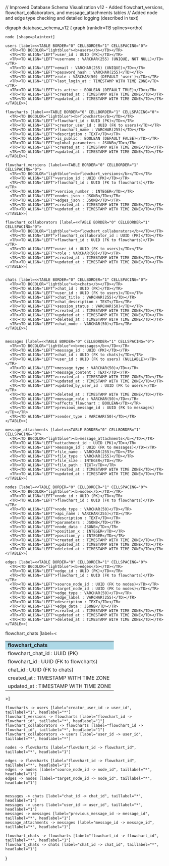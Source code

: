 // Improved Database Schema Visualization v12 - Added flowchart_versions, flowchart_collaborators, and message_attachments tables
// Added node and edge type checking and detailed logging (described in text)

digraph database_schema_v12 {
    graph [rankdir=TB splines=ortho]

    node [shape=plaintext]

    users [label=<<TABLE BORDER="0" CELLBORDER="1" CELLSPACING="0">
      <TR><TD BGCOLOR="lightblue"><b>users</b></TD></TR>
      <TR><TD ALIGN="LEFT">user_id : UUID (PK)</TD></TR>
      <TR><TD ALIGN="LEFT">username : VARCHAR(255) (UNIQUE, NOT NULL)</TD></TR>
      <TR><TD ALIGN="LEFT">email : VARCHAR(255) (UNIQUE)</TD></TR>
      <TR><TD ALIGN="LEFT">password_hash : VARCHAR(255)</TD></TR>
      <TR><TD ALIGN="LEFT">role : VARCHAR(50) (DEFAULT 'user')</TD></TR>
      <TR><TD ALIGN="LEFT">last_login_at : TIMESTAMP WITH TIME ZONE</TD></TR>
      <TR><TD ALIGN="LEFT">is_active : BOOLEAN (DEFAULT TRUE)</TD></TR>
      <TR><TD ALIGN="LEFT">created_at : TIMESTAMP WITH TIME ZONE</TD></TR>
      <TR><TD ALIGN="LEFT">updated_at : TIMESTAMP WITH TIME ZONE</TD></TR>
    </TABLE>>]

    flowcharts [label=<<TABLE BORDER="0" CELLBORDER="1" CELLSPACING="0">
      <TR><TD BGCOLOR="lightblue"><b>flowcharts</b></TD></TR>
      <TR><TD ALIGN="LEFT">flowchart_id : UUID (PK)</TD></TR>
      <TR><TD ALIGN="LEFT">creator_user_id : UUID (FK to users)</TD></TR>
      <TR><TD ALIGN="LEFT">flowchart_name : VARCHAR(255)</TD></TR>
      <TR><TD ALIGN="LEFT">description : TEXT</TD></TR>
      <TR><TD ALIGN="LEFT">is_public : BOOLEAN (DEFAULT FALSE)</TD></TR>
      <TR><TD ALIGN="LEFT">global_parameters : JSONB</TD></TR>
      <TR><TD ALIGN="LEFT">created_at : TIMESTAMP WITH TIME ZONE</TD></TR>
      <TR><TD ALIGN="LEFT">updated_at : TIMESTAMP WITH TIME ZONE</TD></TR>
    </TABLE>>]

    flowchart_versions [label=<<TABLE BORDER="0" CELLBORDER="1" CELLSPACING="0">
      <TR><TD BGCOLOR="lightblue"><b>flowchart_versions</b></TD></TR>
      <TR><TD ALIGN="LEFT">version_id : UUID (PK)</TD></TR>
      <TR><TD ALIGN="LEFT">flowchart_id : UUID (FK to flowcharts)</TD></TR>
      <TR><TD ALIGN="LEFT">version_number : INTEGER</TD></TR>
      <TR><TD ALIGN="LEFT">nodes_json : JSONB</TD></TR>
      <TR><TD ALIGN="LEFT">edges_json : JSONB</TD></TR>
      <TR><TD ALIGN="LEFT">created_at : TIMESTAMP WITH TIME ZONE</TD></TR>
      <TR><TD ALIGN="LEFT">updated_at : TIMESTAMP WITH TIME ZONE</TD></TR>
    </TABLE>>]

    flowchart_collaborators [label=<<TABLE BORDER="0" CELLBORDER="1" CELLSPACING="0">
      <TR><TD BGCOLOR="lightblue"><b>flowchart_collaborators</b></TD></TR>
      <TR><TD ALIGN="LEFT">flowchart_collaborator_id : UUID (PK)</TD></TR>
      <TR><TD ALIGN="LEFT">flowchart_id : UUID (FK to flowcharts)</TD></TR>
      <TR><TD ALIGN="LEFT">user_id : UUID (FK to users)</TD></TR>
      <TR><TD ALIGN="LEFT">role : VARCHAR(50)</TD></TR>
      <TR><TD ALIGN="LEFT">created_at : TIMESTAMP WITH TIME ZONE</TD></TR>
      <TR><TD ALIGN="LEFT">updated_at : TIMESTAMP WITH TIME ZONE</TD></TR>
    </TABLE>>]


    chats [label=<<TABLE BORDER="0" CELLBORDER="1" CELLSPACING="0">
      <TR><TD BGCOLOR="lightblue"><b>chats</b></TD></TR>
      <TR><TD ALIGN="LEFT">chat_id : UUID (PK)</TD></TR>
      <TR><TD ALIGN="LEFT">user_id : UUID (FK to users)</TD></TR>
      <TR><TD ALIGN="LEFT">chat_title : VARCHAR(255)</TD></TR>
      <TR><TD ALIGN="LEFT">chat_description : TEXT</TD></TR>
      <TR><TD ALIGN="LEFT">session_status : VARCHAR(50)</TD></TR>
      <TR><TD ALIGN="LEFT">created_at : TIMESTAMP WITH TIME ZONE</TD></TR>
      <TR><TD ALIGN="LEFT">updated_at : TIMESTAMP WITH TIME ZONE</TD></TR>
      <TR><TD ALIGN="LEFT">deleted_at : TIMESTAMP WITH TIME ZONE</TD></TR>
      <TR><TD ALIGN="LEFT">chat_mode : VARCHAR(50)</TD></TR>
    </TABLE>>]


    messages [label=<<TABLE BORDER="0" CELLBORDER="1" CELLSPACING="0">
      <TR><TD BGCOLOR="lightblue"><b>messages</b></TD></TR>
      <TR><TD ALIGN="LEFT">message_id : UUID (PK)</TD></TR>
      <TR><TD ALIGN="LEFT">chat_id : UUID (FK to chats)</TD></TR>
      <TR><TD ALIGN="LEFT">user_id : UUID (FK to users) (NULLABLE)</TD></TR>
      <TR><TD ALIGN="LEFT">message_type : VARCHAR(50)</TD></TR>
      <TR><TD ALIGN="LEFT">message_content : TEXT</TD></TR>
      <TR><TD ALIGN="LEFT">created_at : TIMESTAMP WITH TIME ZONE</TD></TR>
      <TR><TD ALIGN="LEFT">updated_at : TIMESTAMP WITH TIME ZONE</TD></TR>
      <TR><TD ALIGN="LEFT">updated_by_user_id : UUID (FK to users)</TD></TR>
      <TR><TD ALIGN="LEFT">deleted_at : TIMESTAMP WITH TIME ZONE</TD></TR>
      <TR><TD ALIGN="LEFT">message_role : VARCHAR(50)</TD></TR>
      <TR><TD ALIGN="LEFT">affects_flowchart : BOOLEAN</TD></TR>
      <TR><TD ALIGN="LEFT">previous_message_id : UUID (FK to messages)</TD></TR>
      <TR><TD ALIGN="LEFT">sender_type : VARCHAR(50)</TD></TR>
    </TABLE>>]

    message_attachments [label=<<TABLE BORDER="0" CELLBORDER="1" CELLSPACING="0">
      <TR><TD BGCOLOR="lightblue"><b>message_attachments</b></TD></TR>
      <TR><TD ALIGN="LEFT">attachment_id : UUID (PK)</TD></TR>
      <TR><TD ALIGN="LEFT">message_id : UUID (FK to messages)</TD></TR>
      <TR><TD ALIGN="LEFT">file_name : VARCHAR(255)</TD></TR>
      <TR><TD ALIGN="LEFT">file_type : VARCHAR(255)</TD></TR>
      <TR><TD ALIGN="LEFT">file_size : INTEGER</TD></TR>
      <TR><TD ALIGN="LEFT">file_path : TEXT</TD></TR>
      <TR><TD ALIGN="LEFT">created_at : TIMESTAMP WITH TIME ZONE</TD></TR>
      <TR><TD ALIGN="LEFT">updated_at : TIMESTAMP WITH TIME ZONE</TD></TR>
    </TABLE>>]

    nodes [label=<<TABLE BORDER="0" CELLBORDER="1" CELLSPACING="0">
      <TR><TD BGCOLOR="lightblue"><b>nodes</b></TD></TR>
      <TR><TD ALIGN="LEFT">node_id : UUID (PK)</TD></TR>
      <TR><TD ALIGN="LEFT">flowchart_id : UUID (FK to flowcharts)</TD></TR>
      <TR><TD ALIGN="LEFT">node_type : VARCHAR(50)</TD></TR>
      <TR><TD ALIGN="LEFT">api_name : VARCHAR(255)</TD></TR>
      <TR><TD ALIGN="LEFT">description : TEXT</TD></TR>
      <TR><TD ALIGN="LEFT">parameters : JSONB</TD></TR>
      <TR><TD ALIGN="LEFT">node_data : JSONB</TD></TR>
      <TR><TD ALIGN="LEFT">position_x : INTEGER</TD></TR>
      <TR><TD ALIGN="LEFT">position_y : INTEGER</TD></TR>
      <TR><TD ALIGN="LEFT">created_at : TIMESTAMP WITH TIME ZONE</TD></TR>
      <TR><TD ALIGN="LEFT">updated_at : TIMESTAMP WITH TIME ZONE</TD></TR>
      <TR><TD ALIGN="LEFT">deleted_at : TIMESTAMP WITH TIME ZONE</TD></TR>
    </TABLE>>]

    edges [label=<<TABLE BORDER="0" CELLBORDER="1" CELLSPACING="0">
      <TR><TD BGCOLOR="lightblue"><b>edges</b></TD></TR>
      <TR><TD ALIGN="LEFT">edge_id : UUID (PK)</TD></TR>
      <TR><TD ALIGN="LEFT">flowchart_id : UUID (FK to flowcharts)</TD></TR>
      <TR><TD ALIGN="LEFT">source_node_id : UUID (FK to nodes)</TD></TR>
      <TR><TD ALIGN="LEFT">target_node_id : UUID (FK to nodes)</TD></TR>
      <TR><TD ALIGN="LEFT">edge_type : VARCHAR(50)</TD></TR>
      <TR><TD ALIGN="LEFT">edge_label : VARCHAR(255)</TD></TR>
      <TR><TD ALIGN="LEFT">description : TEXT</TD></TR>
      <TR><TD ALIGN="LEFT">edge_data : JSONB</TD></TR>
      <TR><TD ALIGN="LEFT">created_at : TIMESTAMP WITH TIME ZONE</TD></TR>
      <TR><TD ALIGN="LEFT">updated_at : TIMESTAMP WITH TIME ZONE</TD></TR>
      <TR><TD ALIGN="LEFT">deleted_at : TIMESTAMP WITH TIME ZONE</TD></TR>
    </TABLE>>]
  
  flowchart_chats [label=<<TABLE BORDER="0" CELLBORDER="1" CELLSPACING="0">
      <TR><TD BGCOLOR="lightblue"><b>flowchart_chats</b></TD></TR>
      <TR><TD ALIGN="LEFT">flowchart_chat_id : UUID (PK)</TD></TR>
      <TR><TD ALIGN="LEFT">flowchart_id : UUID (FK to flowcharts)</TD></TR>
      <TR><TD ALIGN="LEFT">chat_id : UUID (FK to chats)</TD></TR>
      <TR><TD ALIGN="LEFT">created_at : TIMESTAMP WITH TIME ZONE</TD></TR>
      <TR><TD ALIGN="LEFT">updated_at : TIMESTAMP WITH TIME ZONE</TD></TR>
    </TABLE>>]

    flowcharts -> users [label="creator_user_id -> user_id", taillabel="1", headlabel="*"]
    flowchart_versions -> flowcharts [label="flowchart_id -> flowchart_id", taillabel="*", headlabel="1"]
    flowchart_collaborators -> flowcharts [label="flowchart_id -> flowchart_id", taillabel="*", headlabel="1"]
    flowchart_collaborators -> users [label="user_id -> user_id", taillabel="*", headlabel="*"]

    nodes -> flowcharts [label="flowchart_id -> flowchart_id", taillabel="*", headlabel="1"]

    edges -> flowcharts [label="flowchart_id -> flowchart_id", taillabel="*", headlabel="1"]
    edges -> nodes [label="source_node_id -> node_id", taillabel="*", headlabel="1"]
    edges -> nodes [label="target_node_id -> node_id", taillabel="*", headlabel="1"]


    messages -> chats [label="chat_id -> chat_id", taillabel="*", headlabel="1"]
    messages -> users [label="user_id -> user_id", taillabel="*", headlabel="1"]
    messages -> messages [label="previous_message_id -> message_id", taillabel="*", headlabel="1"]
    message_attachments -> messages [label="message_id -> message_id", taillabel="*", headlabel="1"]

    flowchart_chats -> flowcharts [label="flowchart_id -> flowchart_id", taillabel="*", headlabel="1"]
    flowchart_chats -> chats [label="chat_id -> chat_id", taillabel="*", headlabel="1"]
}